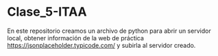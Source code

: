 # Clase_5-ITAA

En este repositorio creamos un archivo de python para abrir un servidor local, obtener información de la web de práctica https://jsonplaceholder.typicode.com/ y subirla al servidor creado.
